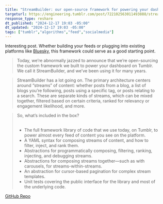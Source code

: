 ```yaml
---
title: "StreamBuilder: our open-source framework for powering your dashboard"
targeturl: https://engineering.tumblr.com/post/722102563011493888/streambuilder-our-open-source-framework-for
response_type: reshare
dt_published: "2024-12-17 19:03 -05:00"
dt_updated: "2024-12-17 19:03 -05:00"
tags: ["tumblr","algorithms","feed","socialmedia"]
---
```


Interesting post. Whether building your feeds or plugging into existing platforms like [Bluesky](https://bsky.social/about/blog/3-30-2023-algorithmic-choice), this framework could serve as a good starting point. 

> Today, we’re abnormally jazzed to announce that we’re open-sourcing the custom framework we built to power your dashboard on Tumblr. We call it StreamBuilder, and we’ve been using it for many years.

> StreamBuilder has a lot going on. The primary architecture centers around “streams” of content: whether posts from a blog, a list of blogs you’re following, posts using a specific tag, or posts relating to a search. These are separate kinds of streams, which can be mixed together, filtered based on certain criteria, ranked for relevancy or engagement likelihood, and more.

> So, what’s included in the box?  
> <br>
> - The full framework library of code that we use today, on Tumblr, to power almost every feed of content you see on the platform.  
> - A YAML syntax for composing streams of content, and how to filter, inject, and rank them.  
> - Abstractions for programmatically composing, filtering, ranking, injecting, and debugging streams.  
> - Abstractions for composing streams together—such as with carousels, for streams-within-streams.  
> - An abstraction for cursor-based pagination for complex stream templates.  
> - Unit tests covering the public interface for the library and most of the underlying code.  

[GitHub Repo](https://github.com/Automattic/stream-builder)